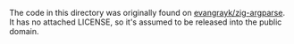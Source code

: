 The code in this directory was originally found on
[evangrayk/zig-argparse](https://github.com/evangrayk/zig-argparse). It
has no attached LICENSE, so it's assumed to be released into the
public domain.
